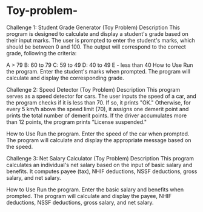 # Toy-problem-
Challenge 1: Student Grade Generator (Toy Problem)
Description
This program is designed to calculate and display a student's grade based on their input marks. The user is prompted to enter the student's marks, which should be between 0 and 100. The output will correspond to the correct grade, following the criteria:

A > 79
B: 60 to 79
C: 59 to 49
D: 40 to 49
E - less than 40
How to Use
Run the program.
Enter the student's marks when prompted.
The program will calculate and display the corresponding grade.


Challenge 2: Speed Detector (Toy Problem)
Description
This program serves as a speed detector for cars. The user inputs the speed of a car, and the program checks if it is less than 70. If so, it prints "OK." Otherwise, for every 5 km/h above the speed limit (70), it assigns one demerit point and prints the total number of demerit points. If the driver accumulates more than 12 points, the program prints "License suspended."

How to Use
Run the program.
Enter the speed of the car when prompted.
The program will calculate and display the appropriate message based on the speed.


Challenge 3: Net Salary Calculator (Toy Problem)
Description
This program calculates an individual's net salary based on the input of basic salary and benefits. It computes payee (tax), NHIF deductions, NSSF deductions, gross salary, and net salary.

How to Use
Run the program.
Enter the basic salary and benefits when prompted.
The program will calculate and display the payee, NHIF deductions, NSSF deductions, gross salary, and net salary.
